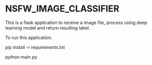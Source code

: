 # NSFW_IMAGE_CLASSIFIER
This is a flask application to receive a image file, process using deep learning model and return resulting label.

To run this application.

pip install -r requirements.txt


python main.py


